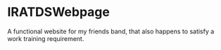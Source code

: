 # IRATDSWebpage
A functional website for my friends band, that also happens to satisfy a work training requirement.
